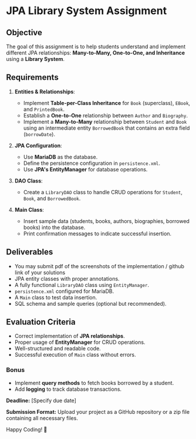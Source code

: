 # JPA Library System Assignment

## Objective
The goal of this assignment is to help students understand and implement different JPA relationships: **Many-to-Many, One-to-One, and Inheritance** using a **Library System**.

## Requirements
1. **Entities & Relationships**:
   - Implement **Table-per-Class Inheritance** for `Book` (superclass), `EBook`, and `PrintedBook`.
   - Establish a **One-to-One** relationship between `Author` and `Biography`.
   - Implement a **Many-to-Many** relationship between `Student` and `Book` using an intermediate entity `BorrowedBook` that contains an extra field (`borrowDate`).

2. **JPA Configuration**:
   - Use **MariaDB** as the database.
   - Define the persistence configuration in `persistence.xml`.
   - Use **JPA's EntityManager** for database operations.

3. **DAO Class**:
   - Create a `LibraryDAO` class to handle CRUD operations for `Student`, `Book`, and `BorrowedBook`.

4. **Main Class**:
   - Insert sample data (students, books, authors, biographies, borrowed books) into the database.
   - Print confirmation messages to indicate successful insertion.

## Deliverables
- You may submit pdf of the screenshots of the implementation / github link of your solutions 
- JPA entity classes with proper annotations.
- A fully functional `LibraryDAO` class using `EntityManager`.
- `persistence.xml` configured for MariaDB.
- A `Main` class to test data insertion.
- SQL schema and sample queries (optional but recommended).

## Evaluation Criteria
- Correct implementation of **JPA relationships**.
- Proper usage of **EntityManager** for CRUD operations.
- Well-structured and readable code.
- Successful execution of `Main` class without errors.

### Bonus
- Implement **query methods** to fetch books borrowed by a student.
- Add **logging** to track database transactions.

**Deadline:** [Specify due date]

**Submission Format:** Upload your project as a GitHub repository or a zip file containing all necessary files.

Happy Coding! 🚀
